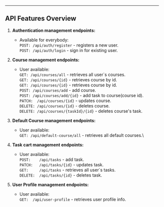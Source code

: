 ___
## API Features Overview
1. **Authentication management endpoints:**
    * Available for everybody:\
```POST: /api/auth/register``` - registers a new user.\
```POST: /api/auth/login``` - sign in for existing user.
2. **Course management endpoints:**
    * User available:\
      ```GET: /api/courses/all```  - retrieves all user`s courses.\
      ```GET: /api/courses/{id}``` - retrieves course by id.\
      ```GET: /api/courses/{id}``` - retrieves course by id.\
      ```POST: /api/courses/add``` - add course.\
      ```POST: /api/courses/add/{id}``` - add task to course(course id).\
      ```PATCH:  /api/courses/{id}``` - updates course.\
      ```DELETE: /api/courses/{id}``` - deletes course.\
      ```DELETE: /api/courses/{taskId}/{id}``` - deletes course's task.
3. **Default Course management endpoints:**
    * User available:\
```GET: /api/default-course/all``` - retrieves all default courses.\
4. **Task cart management endpoints:**
    * User available:\
```POST:    /api/tasks``` - add task.\
```PATCH:   /api/tasks/{id}``` - updates task.\
```GET:     /api/tasks``` - retrieves all user`s tasks.\
```DELETE:  /api/tasks/{id}``` - deletes task.

5. **User Profile management endpoints:**
   * User available:\
```GET:  /api/user-profile``` - retrieves user profile info.
